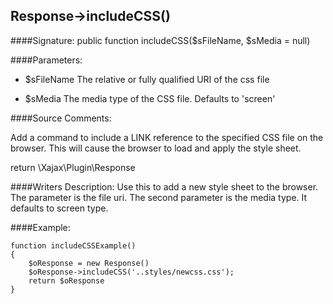 ## Response->includeCSS()

####Signature: public function includeCSS($sFileName, $sMedia = null)

####Parameters:

* $sFileName The relative or fully qualified URI of the css file

* $sMedia The media type of the CSS file. Defaults to 'screen' 




####Source Comments:

Add a command to include a LINK reference to the specified CSS file on the browser.
This will cause the browser to load and apply the style sheet.

return \Xajax\Plugin\Response

####Writers Description:
Use this to add a new style sheet to the browser. The parameter is the file uri.
The second parameter is the media type. It defaults to screen type.

####Example:
```
function includeCSSExample()
{
    $oResponse = new Response()
    $oResponse->includeCSS('..styles/newcss.css');
    return $oResponse
}
```